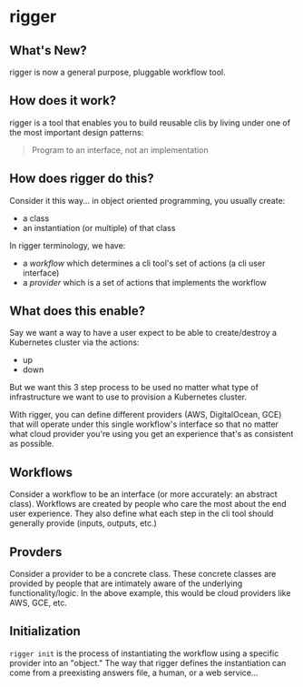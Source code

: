 rigger
======

What's New?
-----------

rigger is now a general purpose, pluggable workflow tool.

How does it work?
-----------------

rigger is a tool that enables you to build reusable clis by living under one
of the most important design patterns:

> Program to an interface, not an implementation

How does rigger do this?
------------------------

Consider it this way... in object oriented programming, you usually create:

  - a class
  - an instantiation (or multiple) of that class

In rigger terminology, we have:

  - a *workflow* which determines a cli tool's set of actions (a cli user interface)
  - a *provider* which is a set of actions that implements the workflow

What does this enable?
----------------------

Say we want a way to have a user expect to be able to create/destroy a Kubernetes
cluster via the actions:

- up
- down

But we want this 3 step process to be used no matter what type of infrastructure
we want to use to provision a Kubernetes cluster.

With rigger, you can define different providers (AWS, DigitalOcean, GCE) that
will operate under this single workflow's interface so that no matter what
cloud provider you're using you get an experience that's as consistent as
possible.

Workflows
---------

Consider a workflow to be an interface (or more accurately: an abstract class).
Workflows are created by people who care the most about the end user experience.
They also define what each step in the cli tool should generally provide
(inputs, outputs, etc.)

Provders
--------

Consider a provider to be a concrete class. These concrete classes are provided
by people that are intimately aware of the underlying functionality/logic. In
the above example, this would be cloud providers like AWS, GCE, etc.

Initialization
------------

`rigger init` is the process of instantiating the workflow using a specific provider
into an "object." The way that rigger defines the instantiation can come from a
preexisting answers file, a human, or a web service...
